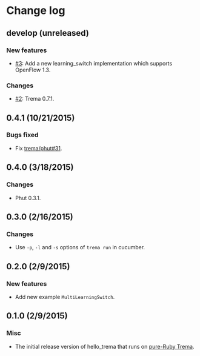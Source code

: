 # Change log

## develop (unreleased)
### New features
* [#3](https://github.com/trema/learning_switch/pull/3): Add a new learning_switch implementation which supports OpenFlow 1.3.

### Changes
* [#2](https://github.com/trema/learning_switch/pull/2): Trema 0.7.1.


## 0.4.1 (10/21/2015)
### Bugs fixed
* Fix [trema/phut#31](https://github.com/trema/phut/pull/31).


## 0.4.0 (3/18/2015)
### Changes
* Phut 0.3.1.


## 0.3.0 (2/16/2015)
### Changes
* Use `-p`, `-l` and `-s` options of `trema run` in cucumber.


## 0.2.0 (2/9/2015)
### New features
* Add new example `MultiLearningSwitch`.


## 0.1.0 (2/9/2015)
### Misc
* The initial release version of hello_trema that runs on [pure-Ruby Trema](https://github.com/trema/trema_ruby).
